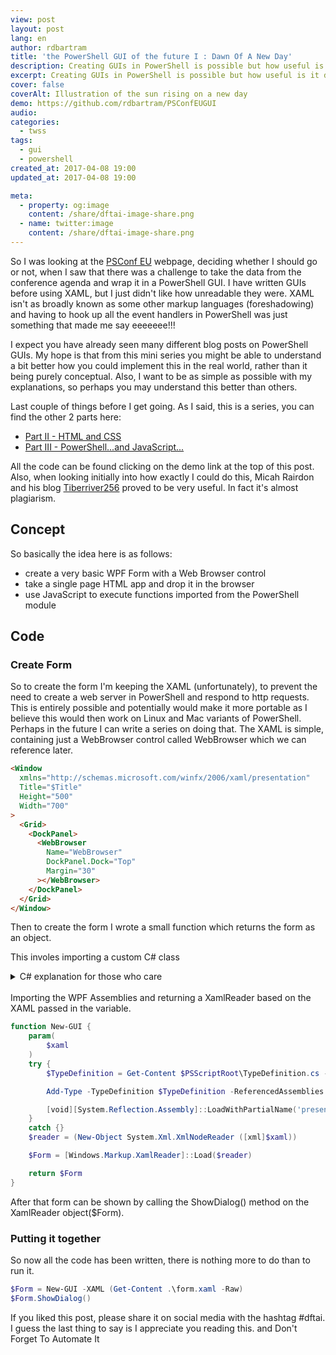 ```yaml
---
view: post
layout: post
lang: en
author: rdbartram
title: 'the PowerShell GUI of the future I : Dawn Of A New Day'
description: Creating GUIs in PowerShell is possible but how useful is it day to day
excerpt: Creating GUIs in PowerShell is possible but how useful is it day to day
cover: false
coverAlt: Illustration of the sun rising on a new day
demo: https://github.com/rdbartram/PSConfEUGUI
audio:
categories:
  - twss
tags:
  - gui
  - powershell
created_at: 2017-04-08 19:00
updated_at: 2017-04-08 19:00

meta:
  - property: og:image
    content: /share/dftai-image-share.png
  - name: twitter:image
    content: /share/dftai-image-share.png
---
```


So I was looking at the [PSConf EU](http://www.psconf.eu/) webpage, deciding whether I should go or not, when I saw that there was a challenge to take the data from the conference agenda and wrap it in a PowerShell GUI. I have written GUIs before using XAML, but I just didn't like how unreadable they were. XAML isn't as broadly known as some other markup languages (foreshadowing) and having to hook up all the event handlers in PowerShell was just something that made me say eeeeeee!!!

I expect you have already seen many different blog posts on PowerShell GUIs. My hope is that from this mini series you might be able to understand a bit better how you could implement this in the real world, rather than it being purely conceptual. Also, I want to be as simple as possible with my explanations, so perhaps you may understand this better than others.

Last couple of things before I get going. As I said, this is a series, you can find the other 2 parts here:

- [Part II - HTML and CSS](ps-gui-future-2)
- [Part III - PowerShell...and JavaScript...](ps-gui-future-3)

All the code can be found clicking on the demo link at the top of this post. Also, when looking initially into how exactly I could do this, Micah Rairdon and his blog [Tiberriver256](http://tiberriver256.github.io) proved to be very useful. In fact it's almost plagiarism.

## Concept

So basically the idea here is as follows:

- create a very basic WPF Form with a Web Browser control
- take a single page HTML app and drop it in the browser
- use JavaScript to execute functions imported from the PowerShell module

## Code

### Create Form

So to create the form I'm keeping the XAML (unfortunately), to prevent the need to create a web server in PowerShell and respond to http requests. This is entirely possible and potentially would make it more portable as I believe this would then work on Linux and Mac variants of PowerShell. Perhaps in the future I can write a series on doing that. The XAML is simple, containing just a WebBrowser control called WebBrowser which we can reference later.

```html
<Window
  xmlns="http://schemas.microsoft.com/winfx/2006/xaml/presentation"
  Title="$Title"
  Height="500"
  Width="700"
>
  <Grid>
    <DockPanel>
      <WebBrowser
        Name="WebBrowser"
        DockPanel.Dock="Top"
        Margin="30"
      ></WebBrowser>
    </DockPanel>
  </Grid>
</Window>
```

Then to create the form I wrote a small function which returns the form as an object.

This involes importing a custom C# class<details><summary>C# explanation for those who care</summary>So the magic behind being able to call PowerShell from JavaScript lies in a series of methods defined in C# which are then imported as type definitions. I will explain it in more detail in [Part III](ps-gui-future-3). There is one public method called runPowershell. This runs asynchronously and basically executes any text you pass it as if it were run in an actual PowerShell console.

```csharp
using System;
using System.Collections.ObjectModel;
using System.Management.Automation;
using System.Runtime.InteropServices;
using System.Threading.Tasks;
using System.Text;

[ComVisible(true)]

public class PowerShellHelper {

    void InvokePowerShell(string cmd, dynamic callbackFunc) {
        using (PowerShell PowerShellInstance = PowerShell.Create()) {
            PowerShellInstance.AddScript(cmd);

            Collection<PSObject> results = PowerShellInstance.Invoke();

            //Convert records to strings
            StringBuilder stringBuilder = new StringBuilder();
            if (PowerShellInstance.HadErrors) {
                foreach(var errorRecord in PowerShellInstance.Streams.Error) {
                    stringBuilder.Append(errorRecord.ToString());
                }
            } else {
                foreach(PSObject obj in results) {
                    stringBuilder.Append(obj);
                }
            }
            callbackFunc(stringBuilder.ToString());
        }
    }

    public void runPowerShell(string cmd, dynamic callbackFunc) {
        new Task(() => { InvokePowerShell(cmd, callbackFunc); }).Start();
    }
}
```

</details>
</br>
Importing the WPF Assemblies and returning a XamlReader based on the XAML passed in the variable.

```powershell
function New-GUI {
    param(
        $xaml
    )
    try {
        $TypeDefinition = Get-Content $PSScriptRoot\TypeDefinition.cs -Raw

        Add-Type -TypeDefinition $TypeDefinition -ReferencedAssemblies @("System.Management.Automation", "Microsoft.CSharp", "System.Web.Extensions")

        [void][System.Reflection.Assembly]::LoadWithPartialName('presentationframework')
    }
    catch {}
    $reader = (New-Object System.Xml.XmlNodeReader ([xml]$xaml))

    $Form = [Windows.Markup.XamlReader]::Load($reader)

    return $Form
}
```

After that form can be shown by calling the ShowDialog() method on the XamlReader object(\$Form).

### Putting it together

So now all the code has been written, there is nothing more to do than to run it.

```powershell
$Form = New-GUI -XAML (Get-Content .\form.xaml -Raw)
$Form.ShowDialog()
```

If you liked this post, please share it on social media with the hashtag #dftai. I guess the last thing to say is I appreciate you reading this. and Don't Forget To Automate It
